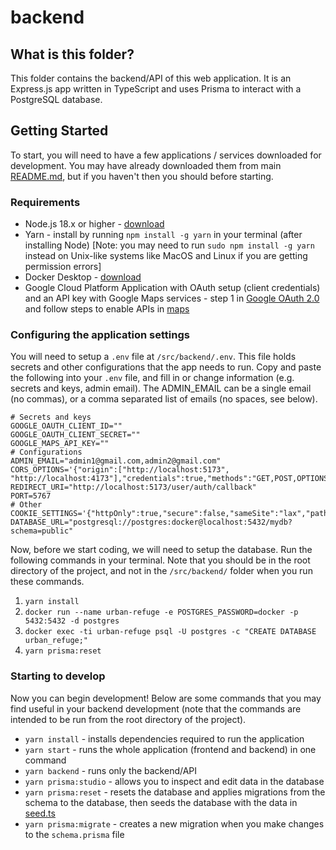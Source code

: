 # backend

## What is this folder?

This folder contains the backend/API of this web application. It is an Express.js app written in TypeScript and uses Prisma to interact with a PostgreSQL database.

## Getting Started

To start, you will need to have a few applications / services downloaded for development. You may have already downloaded them from main [README.md](https://github.com/Marhvin/refuge-reach/blob/main/README.md), but if you haven't then you should before starting.

### Requirements

- Node.js 18.x or higher - [download](https://nodejs.org/en/blog/release/v18.20.2)
- Yarn - install by running `npm install -g yarn` in your terminal (after installing Node) [Note: you may need to run `sudo npm install -g yarn` instead on Unix-like systems like MacOS and Linux if you are getting permission errors]
- Docker Desktop - [download](https://www.docker.com/products/docker-desktop/)
- Google Cloud Platform Application with OAuth setup (client credentials) and an API key with Google Maps services - step 1 in [Google OAuth 2.0](https://developers.google.com/identity/protocols/oauth2) and follow steps to enable APIs in [maps](https://developers.google.com/maps/documentation/javascript/cloud-setup)

### Configuring the application settings

You will need to setup a `.env` file at `/src/backend/.env`. This file holds secrets and other configurations that the app needs to run. Copy and paste the following into your `.env` file, and fill in or change information (e.g. secrets and keys, admin email). The ADMIN_EMAIL can be a single email (no commas), or a comma separated list of emails (no spaces, see below).

```env
# Secrets and keys
GOOGLE_OAUTH_CLIENT_ID=""
GOOGLE_OAUTH_CLIENT_SECRET=""
GOOGLE_MAPS_API_KEY=""
# Configurations
ADMIN_EMAIL="admin1@gmail.com,admin2@gmail.com"
CORS_OPTIONS='{"origin":["http://localhost:5173", "http://localhost:4173"],"credentials":true,"methods":"GET,POST,OPTIONS"}'
REDIRECT_URI="http://localhost:5173/user/auth/callback"
PORT=5767
# Other
COOKIE_SETTINGS='{"httpOnly":true,"secure":false,"sameSite":"lax","path":"/"}'
DATABASE_URL="postgresql://postgres:docker@localhost:5432/mydb?schema=public"
```

Now, before we start coding, we will need to setup the database. Run the following commands in your terminal. Note that you should be in the root directory of the project, and not in the `/src/backend/` folder when you run these commands.

1. `yarn install`
2. `docker run --name urban-refuge -e POSTGRES_PASSWORD=docker -p 5432:5432 -d postgres`
3. `docker exec -ti urban-refuge psql -U postgres -c "CREATE DATABASE urban_refuge;"`
4. `yarn prisma:reset`

### Starting to develop

Now you can begin development! Below are some commands that you may find useful in your backend development (note that the commands are intended to be run from the root directory of the project).

- `yarn install` - installs dependencies required to run the application
- `yarn start` - runs the whole application (frontend and backend) in one command
- `yarn backend` - runs only the backend/API
- `yarn prisma:studio` - allows you to inspect and edit data in the database
- `yarn prisma:reset` - resets the database and applies migrations from the schema to the database, then seeds the database with the data in [seed.ts](https://github.com/Marhvin/refuge-reach/blob/main/src/backend/src/prisma/seed.ts)
- `yarn prisma:migrate` - creates a new migration when you make changes to the `schema.prisma` file
